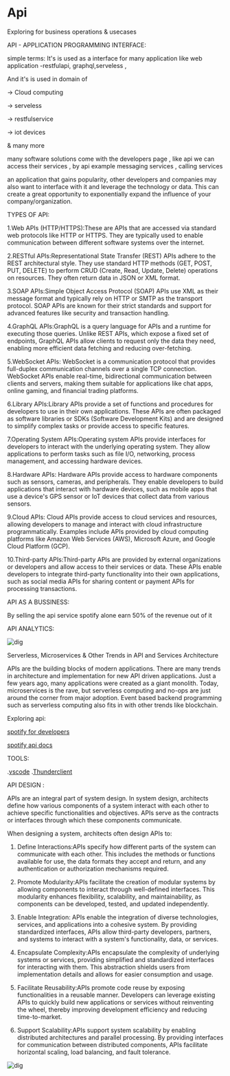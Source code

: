# Api
Exploring for business operations &amp; usecases



API - APPLICATION PROGRAMMING INTERFACE:


simple terms: It's is used as a interface for many application like web application -restfulapi, graphql,serveless , 

And it's is used in domain of 

-> Cloud computing 

-> serveless

-> restfulservice

-> iot devices

& many more 

many software solutions come with the developers page , like api we can access their services , by api example messaging services , calling services

an application that gains popularity, other developers and companies may also want to interface with it and leverage the technology or data. This can create a great opportunity to exponentially expand the influence of your company/organization.


TYPES OF API:


1.Web APIs (HTTP/HTTPS):These are APIs that are accessed via standard web protocols like HTTP or HTTPS. They are typically used to enable communication between different software systems over the internet.

2.RESTful APIs:Representational State Transfer (REST) APIs adhere to the REST architectural style. They use standard HTTP methods (GET, POST, PUT, DELETE) to perform CRUD (Create, Read, Update, Delete) operations on resources. They often return data in JSON or XML format.

3.SOAP APIs:Simple Object Access Protocol (SOAP) APIs use XML as their message format and typically rely on HTTP or SMTP as the transport protocol. SOAP APIs are known for their strict standards and support for advanced features like security and transaction handling.

4.GraphQL APIs:GraphQL is a query language for APIs and a runtime for executing those queries. Unlike REST APIs, which expose a fixed set of endpoints, GraphQL APIs allow clients to request only the data they need, enabling more efficient data fetching and reducing over-fetching.

5.WebSocket APIs: WebSocket is a communication protocol that provides full-duplex communication channels over a single TCP connection. WebSocket APIs enable real-time, bidirectional communication between clients and servers, making them suitable for applications like chat apps, online gaming, and financial trading platforms.

6.Library APIs:Library APIs provide a set of functions and procedures for developers to use in their own applications. These APIs are often packaged as software libraries or SDKs (Software Development Kits) and are designed to simplify complex tasks or provide access to specific features.

7.Operating System APIs:Operating system APIs provide interfaces for developers to interact with the underlying operating system. They allow applications to perform tasks such as file I/O, networking, process management, and accessing hardware devices.

8.Hardware APIs: Hardware APIs provide access to hardware components such as sensors, cameras, and peripherals. They enable developers to build applications that interact with hardware devices, such as mobile apps that use a device's GPS sensor or IoT devices that collect data from various sensors.

9.Cloud APIs: Cloud APIs provide access to cloud services and resources, allowing developers to manage and interact with cloud infrastructure programmatically. Examples include APIs provided by cloud computing platforms like Amazon Web Services (AWS), Microsoft Azure, and Google Cloud Platform (GCP).

10.Third-party APIs:Third-party APIs are provided by external organizations or developers and allow access to their services or data. These APIs enable developers to integrate third-party functionality into their own applications, such as social media APIs for sharing content or payment APIs for processing transactions.


API AS A BUSSINESS:

By selling the api service spotify alone earn 50% of the revenue out of it


API ANALYTICS:

![dig](https://blog.moesif.com/images/posts/2020-03-10-Mastering-API-Analytics-for-API-Programs-Chapter-1/developer-funnel.png)

Serverless, Microservices & Other Trends in API and Services Architecture


APIs are the building blocks of modern applications. There are many trends in architecture and implementation for new API driven applications. Just a few years ago, many applications were created as a giant monolith. Today, microservices is the rave, but serverless computing and no-ops are just around the corner from major adoption. Event based backend programming such as serverless computing also fits in with other trends like blockchain.



Exploring api:

[spotify for developers](https://developer.spotify.com/)

[spotify api docs](https://developer.spotify.com/documentation/web-api)

TOOLS:

.[vscode](https://code.visualstudio.com/)
.[Thunderclient](https://code.visualstudio.com/)



API DESIGN :

APIs are an integral part of system design. In system design, architects define how various components of a system interact with each other to achieve specific functionalities and objectives. APIs serve as the contracts or interfaces through which these components communicate.

When designing a system, architects often design APIs to:

1. Define Interactions:APIs specify how different parts of the system can communicate with each other. This includes the methods or functions available for use, the data formats they accept and return, and any authentication or authorization mechanisms required.

2. Promote Modularity:APIs facilitate the creation of modular systems by allowing components to interact through well-defined interfaces. This modularity enhances flexibility, scalability, and maintainability, as components can be developed, tested, and updated independently.

3. Enable Integration: APIs enable the integration of diverse technologies, services, and applications into a cohesive system. By providing standardized interfaces, APIs allow third-party developers, partners, and systems to interact with a system's functionality, data, or services.

4. Encapsulate Complexity:APIs encapsulate the complexity of underlying systems or services, providing simplified and standardized interfaces for interacting with them. This abstraction shields users from implementation details and allows for easier consumption and usage.

5. Facilitate Reusability:APIs promote code reuse by exposing functionalities in a reusable manner. Developers can leverage existing APIs to quickly build new applications or services without reinventing the wheel, thereby improving development efficiency and reducing time-to-market.

6. Support Scalability:APIs support system scalability by enabling distributed architectures and parallel processing. By providing interfaces for communication between distributed components, APIs facilitate horizontal scaling, load balancing, and fault tolerance.

![dig](https://dz2cdn1.dzone.com/storage/temp/13631153-api-platform-selection-4.png)















